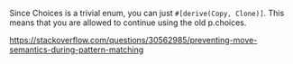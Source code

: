 Since Choices is a trivial enum, you can just `#[derive(Copy, Clone)]`. This means that you are allowed to continue using the old p.choices.

https://stackoverflow.com/questions/30562985/preventing-move-semantics-during-pattern-matching